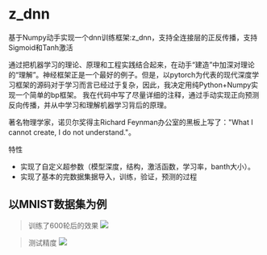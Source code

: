 # z_dnn

基于Numpy动手实现一个dnn训练框架:z_dnn，支持全连接层的正反传播，支持Sigmoid和Tanh激活

通过把机器学习的理论、原理和工程实践结合起来，在动手“建造”中加深对理论的“理解”。神经框架正是一个最好的例子。但是，以pytorch为代表的现代深度学习框架的源码对于学习而言已经过于复杂，因此，我决定用纯Python+Numpy实现一个简单的bp框架。
我在代码中写了尽量详细的注释，通过手动实现正向预测反向传播，并从中学习和理解机器学习背后的原理。

著名物理学家，诺贝尔奖得主Richard Feynman办公室的黑板上写了："What I cannot create, I do not understand."。

特性

- 实现了自定义超参数（模型深度，结构，激活函数，学习率，banth大小）。
- 实现了基本的完数据集据导入，训练，验证，预测的过程

## 以MNIST数据集为例
> 训练了600轮后的效果
![](https://pic.imgdb.cn/item/6302350316f2c2beb17fb0d8.png)

> 测试精度
![](https://pic.imgdb.cn/item/630235dc16f2c2beb1801a5f.png)
